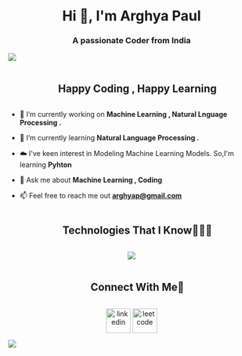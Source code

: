 
<h1 align="center">Hi 👋, I'm Arghya Paul</h1>
<h3 align="center">A passionate Coder from India</h3>

<!--horizontal divider(gradiant)-->
<img src="https://user-images.githubusercontent.com/73097560/115834477-dbab4500-a447-11eb-908a-139a6edaec5c.gif">


<!--h2 without bottom border-->
<div id="user-content-toc">
  <ul align="center">
    <summary><h2 style="display: inline-block">Happy Coding , Happy Learning</h2></summary>
  </ul>
</div>


<!--Intro start--> 
- 🔭 I’m currently working on **Machine Learning , Natural Lnguage Processing .**

- 🌱 I’m currently learning **Natural Language Processing .**

- ☁️ I've keen interest in Modeling Machine Learning Models. So,I'm learning **Pyhton**


- 💬 Ask me about **Machine Learning , Coding**

- 📫 Feel free to reach me out **arghyap@gmail.com**
<!--Intro end-->



<!--h1 without bottom border-->
<div id="user-content-toc">
  <ul align="center">
    <summary><h2 style="display: inline-block">Technologies That I Know👨🏻‍💻</h2></summary>
  </ul>
</div>
<!--tech stack icons-->
<p align="center">
  <a href="https://skillicons.dev">
    <img src="https://skillicons.dev/icons?i=gitc,cpp,css,discord,docker,github,html,linux,mysql,nodejs,react,vscode&perline=14" />
  </a>
</p>


<!-- Connect with me -->
<!--h2 without bottom border-->
<div id="user-content-toc">
  <ul align="center">
    <summary><h2 style="display: inline-block">Connect With Me🤝</h2></summary>
  </ul>
</div>

<!--icons and links-->
<p align="center">
<a href="https://www.linkedin.com/in/arghya-paul-028626219" target="blank"><img align="center" src="https://user-images.githubusercontent.com/88904952/234979284-68c11d7f-1acc-4f0c-ac78-044e1037d7b0.png" alt="linkedin" height="50" width="50" /></a> 
<a href="https://leetcode.com/u/Arghya2003/" target="blank"><img align="center" src="https://user-images.githubusercontent.com/88904952/235084751-68e3d8fa-b56b-4c5c-9b7b-92f4ca410e0f.png" alt="leetcode" height="50" width="50" /></a>
</p>




<!--horizontal divider(gradiant)-->
<img src="https://user-images.githubusercontent.com/73097560/115834477-dbab4500-a447-11eb-908a-139a6edaec5c.gif">

